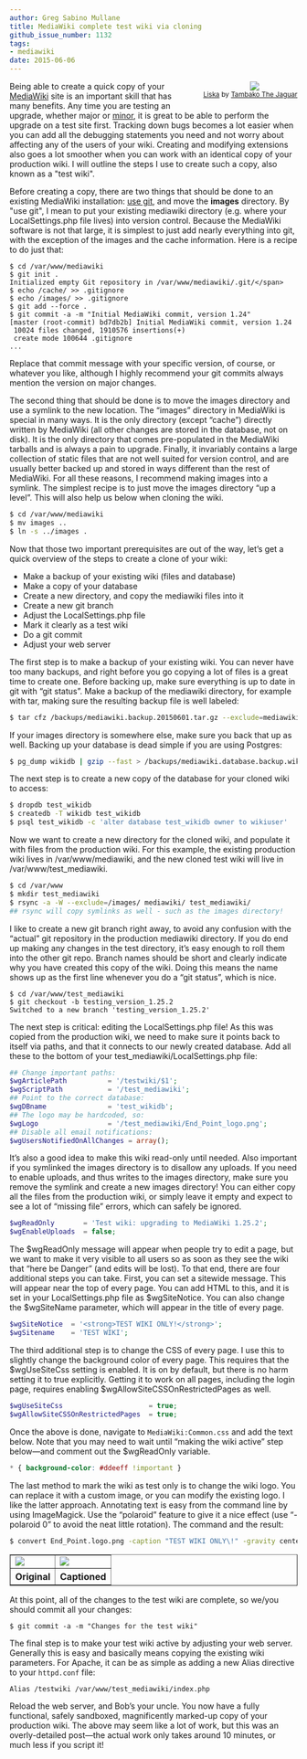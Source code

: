 ```yaml
---
author: Greg Sabino Mullane
title: MediaWiki complete test wiki via cloning
github_issue_number: 1132
tags:
- mediawiki
date: 2015-06-06
---
```


<div class="separator" style="clear: both; float:right; padding-left: 2em; padding-bottom: 1em; text-align: center;"><a href="/blog/2015/06/mediawiki-complete-test-wiki-via-cloning/image-0-big.jpeg" imageanchor="1" style="clear: right; margin-bottom: 1em; margin-left: 1em;"><img border="0" id="jA0EAgMCshiJ2sWFNg5gyVkDpsZvh+IoZdIClG04/TSA8gqRN8ct" src="/blog/2015/06/mediawiki-complete-test-wiki-via-cloning/image-0.jpeg"/></a><br/><small><a href="https://flic.kr/p/eavCXg">Liska</a> by <a href="https://www.flickr.com/photos/tambako/">Tambako The Jaguar</a></small></div>

Being able to create a quick copy of your [MediaWiki](https://www.mediawiki.org/wiki/MediaWiki) site is an important skill that has many benefits. Any time you are testing an upgrade, whether major or [minor](/blog/2014/10/mediawiki-minor-upgrade-with-patches), it is great to be able to perform the upgrade on a test site first. Tracking down bugs becomes a lot easier when you can add all the debugging statements you need and not worry about affecting any of the users of your wiki. Creating and modifying extensions also goes a lot smoother when you can work with an identical copy of your production wiki. I will outline the steps I use to create such a copy, also known as a "test wiki".

Before creating a copy, there are two things that should be done to an existing MediaWiki installation: [use git](http://sixrevisions.com/resources/git-tutorials-beginners/), and move the **images** directory. By "use git", I mean to put your existing mediawiki directory (e.g. where your LocalSettings.php file lives) into version control. Because the MediaWiki software is not that large, it is simplest to just add nearly everything into git, with the exception of the images and the cache information. Here is a recipe to do just that:

```nohighlight
$ cd /var/www/mediawiki
$ git init .
Initialized empty Git repository in /var/www/mediawiki/.git/</span>
$ echo /cache/ >> .gitignore
$ echo /images/ >> .gitignore
$ git add --force .
$ git commit -a -m "Initial MediaWiki commit, version 1.24"
[master (root-commit) bd7db2b] Initial MediaWiki commit, version 1.24
 10024 files changed, 1910576 insertions(+)
 create mode 100644 .gitignore
...
```

Replace that commit message with your specific version, of course, or whatever you like, although I highly recommend your git commits always mention the version on major changes.

The second thing that should be done is to move the images directory and use a symlink to the new location. The “images” directory in MediaWiki is special in many ways. It is the only directory (except “cache”) directly written by MediaWiki (all other changes are stored in the database, not on disk). It is the only directory that comes pre-populated in the MediaWiki tarballs and is always a pain to upgrade. Finally, it invariably contains a large collection of static files that are not well suited for version control, and are usually better backed up and stored  in ways different than the rest of MediaWiki. For all these reasons, I recommend making images into a symlink. The simplest recipe is to just move the images directory “up a level”. This will also help us below when cloning the wiki.

```bash
$ cd /var/www/mediawiki
$ mv images ..
$ ln -s ../images .
```

Now that those two important prerequisites are out of the way, let’s get a quick overview of the steps to create a clone of your wiki:

- Make a backup of your existing wiki (files and database)
- Make a copy of your database
- Create a new directory, and copy the mediawiki files into it
- Create a new git branch
- Adjust the LocalSettings.php file
- Mark it clearly as a test wiki
- Do a git commit
- Adjust your web server

The first step is to make a backup of your existing wiki. You can never have too many backups, and right before you go copying a lot of files is a great time to create one. 
Before backing up, make sure everything is up to date in git with “git status”. Make a backup of the mediawiki directory, for example with tar, making sure the resulting backup file is well labeled:

```bash
$ tar cfz /backups/mediawiki.backup.20150601.tar.gz --exclude=mediawiki/cache --anchored mediawiki/
```

If your images directory is somewhere else, make sure you back that up as well. 
Backing up your database is dead simple if you are using Postgres:

```bash
$ pg_dump wikidb | gzip --fast > /backups/mediawiki.database.backup.wikidb.20150601.pg.gz
```

The next step is to create a new copy of the database for your cloned wiki to access:

```bash
$ dropdb test_wikidb
$ createdb -T wikidb test_wikidb
$ psql test_wikidb -c 'alter database test_wikidb owner to wikiuser'
```

Now we want to create a new directory for the cloned wiki, and populate it with files from the production wiki. For this example, the existing production wiki lives in /var/www/mediawiki, and the new cloned test wiki will live in /var/www/test_mediawiki.

```bash
$ cd /var/www
$ mkdir test_mediawiki
$ rsync -a -W --exclude=/images/ mediawiki/ test_mediawiki/
## rsync will copy symlinks as well - such as the images directory!
```

I like to create a new git branch right away, to avoid any confusion with the “actual” git 
repository in the production mediawiki directory. If you do end up making any changes in the test directory, it’s easy enough to roll them into the other git repo. 
Branch names should be short and clearly indicate why you have created this copy of the wiki. Doing this means the name shows up as the first line whenever you do a “git status”, which is nice.

```nohighlight
$ cd /var/www/test_mediawiki
$ git checkout -b testing_version_1.25.2
Switched to a new branch 'testing_version_1.25.2'
```

The next step is critical: editing the LocalSettings.php file! 
As this was copied from the production wiki, we need to make sure it points back to itself via paths, and that it connects to our newly created database. Add all these to the bottom of your test_mediawiki/LocalSettings.php file:

```php
## Change important paths:
$wgArticlePath          = '/testwiki/$1';
$wgScriptPath           = '/test_mediawiki';
## Point to the correct database:
$wgDBname               = 'test_wikidb';
## The logo may be hardcoded, so:
$wgLogo                 = '/test_mediawiki/End_Point_logo.png';
## Disable all email notifications:
$wgUsersNotifiedOnAllChanges = array();
```

It’s also a good idea to make this wiki read-only until needed. Also important if you symlinked the images directory is to disallow any uploads. If you need to enable uploads, and thus writes to the images directory, make sure you remove the symlink and create a new images directory! You can either copy all the files from the production wiki, or simply leave it empty and expect to see a lot of “missing file” errors, which can safely be ignored.

```php
$wgReadOnly       = 'Test wiki: upgrading to MediaWiki 1.25.2';
$wgEnableUploads  = false;
```

The $wgReadOnly message will appear when people try to edit a page, but we want to make it very visible to all users so as soon as they see the wiki that “here be Danger” (and edits will be lost). To that end, there are four additional steps you can take. First, you can set a sitewide message. This will appear near the top of every page. You can add HTML to this, and it is set in your LocalSettings.php file as $wgSiteNotice. You can also change the $wgSiteName parameter, which will appear in the title of every page.

```php
$wgSiteNotice  = '<strong>TEST WIKI ONLY!</strong>';
$wgSitename    = 'TEST WIKI';
```

The third additional step is to change the CSS of every page. I use this to slightly change the background color of every page. This requires that the $wgUseSiteCss setting is enabled. It is on by default, but there is no harm setting it to true explicitly. 
Getting it to work on all pages, including the login page, requires enabling $wgAllowSiteCSSOnRestrictedPages as well.

```php
$wgUseSiteCss                     = true;
$wgAllowSiteCSSOnRestrictedPages  = true;
```

Once the above is done, navigate to `MediaWiki:Common.css` and add the text below. Note that you may need to wait until “making the wiki active” step below—​and comment out the $wgReadOnly variable.

```css
* { background-color: #ddeeff !important }
```

The last method to mark the wiki as test only is to change the wiki logo. You can replace it with a custom image, or you can modify the existing logo. I like the latter approach. 
Annotating text is easy from the command line by using ImageMagick. Use the “polaroid” feature to give it a nice effect (use “-polaroid 0” to avoid the neat little rotation). The command and the 
result:

```bash
$ convert End_Point.logo.png -caption "TEST WIKI ONLY\!" -gravity center -polaroid 20 End_Point.tilted.testonly.png
```

<table border="1">
<tbody><tr><td><a href="/blog/2015/06/mediawiki-complete-test-wiki-via-cloning/image-1.png" imageanchor="1"><img border="0" id="DpGxzTyk3O8za1Aig6jaLjob/evsLLg9TQpoLlnHUm2xImQk" src="/blog/2015/06/mediawiki-complete-test-wiki-via-cloning/image-1.png"/></a></td>
<td><a href="/blog/2015/06/mediawiki-complete-test-wiki-via-cloning/image-2.png" imageanchor="1"><img border="0" id="v/+S6fL1Nz6M3/jqUNUM8l4Pub/Ewg44E61hvYvcxQ===D/fO" src="/blog/2015/06/mediawiki-complete-test-wiki-via-cloning/image-2.png"/></a></td></tr>
<tr><th>Original</th><th>Captioned</th></tr>
</tbody></table>

At this point, all of the changes to the test wiki are complete, so we/you should commit all your changes:

```nohighlight
$ git commit -a -m "Changes for the test wiki"
```

The final step is to make your test wiki active by adjusting your web server. Generally this is easy and basically means copying the existing wiki parameters. For Apache, it can be as simple as adding a new Alias directive to your `httpd.conf` file:

```nohighlight
Alias /testwiki /var/www/test_mediawiki/index.php
```

Reload the web server, and Bob’s your uncle. You now have a fully functional, safely sandboxed, magnificently marked-up copy of your production wiki. The above may seem like a lot of work, but this was an overly-detailed post—​the actual work only takes around 10 minutes, or much less if you script it!

